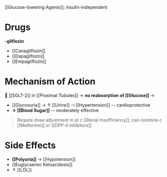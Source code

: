 [[Glucose-lowering Agents]]; insulin-independent

# Drugs
**-gliflozin**
- [[Canagliflozin]]
- [[Dapaglifozin]]
- [[Empagliflozin]]

# Mechanism of Action
 [[SGLT-2]] in [[Proximal Tubules]] → **no reabsorption of [[Glucose]]** →
- [[Glycosuria]] → ↑ [[Urine]] ⊣ [[Hypertension]] -- cardioprotective
- **↓ [[Blood Sugar]]** -- moderately effective

> Require dose adjustment in pt c [[Renal Insufficiency]]; can combine c [[Metformin]] or [[DPP-4 Inhibitors]]

# Side Effects
- **[[Polyuria]]** → [[Hypotension]] 
- [[Euglycaemic Ketoacidosis]]
- ↑ [[LDL]]